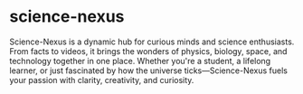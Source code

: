 # science-nexus
Science-Nexus is a dynamic hub for curious minds and science enthusiasts. From  facts to videos, it brings the wonders of physics, biology, space, and technology together in one place. Whether you're a student, a lifelong learner, or just fascinated by how the universe ticks—Science-Nexus fuels your passion with clarity, creativity, and curiosity.
